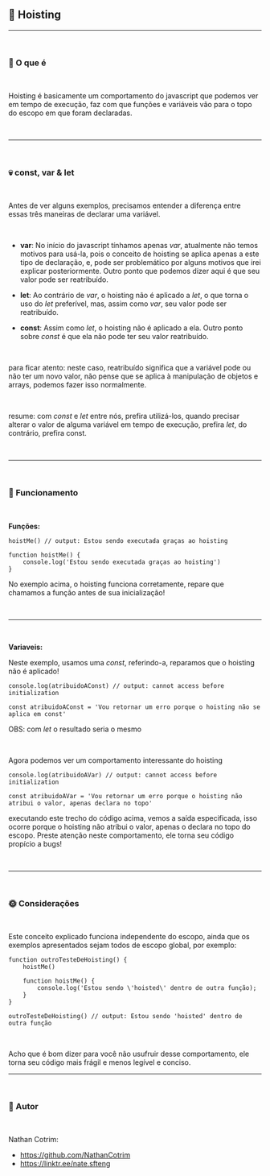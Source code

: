 ## 📡 Hoisting

<hr>
<br>

### 🌾 O que é

<br>

Hoisting é basicamente um comportamento do javascript que podemos ver em tempo de execução, faz com que funções e variáveis vão para o topo do escopo em que foram declaradas.

<br>
<hr>
<br>

### 💀 const, var & let

<br>

Antes de ver alguns exemplos, precisamos entender a diferença entre essas três maneiras de declarar uma variável.

<br>

- **var**: No início do javascript tínhamos apenas _var_, atualmente não temos motivos para usá-la, pois o conceito de hoisting se aplica apenas a este tipo de declaração, e, pode ser problemático por alguns motivos que irei explicar posteriormente. Outro ponto que podemos dizer aqui é que seu valor pode ser reatribuído.

- **let**: Ao contrário de _var_, o hoisting não é aplicado a _let_, o que torna o uso do _let_ preferível, mas, assim como _var_, seu valor pode ser reatribuído.

- **const**: Assim como _let_, o hoisting não é aplicado a ela. Outro ponto sobre _const_ é que ela não pode ter seu valor reatribuído.

<br>

para ficar atento: neste caso, reatribuído significa que a variável pode ou não ter um novo valor, não pense que se aplica à manipulação de objetos e arrays, podemos fazer isso normalmente.

<br>

resume: com _const_ e _let_ entre nós, prefira utilizá-los, quando precisar alterar o valor de alguma variável em tempo de execução, prefira _let_, do contrário, prefira const.

<br>
<hr>
<br>

### 🏇 Funcionamento

<br>

**Funções:**

```
hoistMe() // output: Estou sendo executada graças ao hoisting

function hoistMe() {
    console.log('Estou sendo executada graças ao hoisting')
}
```

No exemplo acima, o hoisting funciona corretamente, repare que chamamos a função antes de sua inicialização!

<br>
<hr>
<br>

**Variaveis:**

Neste exemplo, usamos uma _const_, referindo-a, reparamos que o hoisting não é aplicado!

```
console.log(atribuidoAConst) // output: cannot access before initialization

const atribuidoAConst = 'Vou retornar um erro porque o hoisting não se aplica em const'
```

OBS: com _let_ o resultado seria o mesmo

<br>

Agora podemos ver um comportamento interessante do hoisting

```
console.log(atribuidoAVar) // output: cannot access before initialization

const atribuidoAVar = 'Vou retornar um erro porque o hoisting não atribui o valor, apenas declara no topo'
```

executando este trecho do código acima, vemos a saída especificada, isso ocorre porque o hoisting não atribui o valor, apenas o declara no topo do escopo. Preste atenção neste comportamento, ele torna seu código propício a bugs!

<br>
<hr>
<br>

### 🌞 Considerações

<br>

Este conceito explicado funciona independente do escopo, ainda que os exemplos apresentados sejam todos de escopo global, por exemplo:

```
function outroTesteDeHoisting() {
    hoistMe()

    function hoistMe() {
        console.log('Estou sendo \'hoisted\' dentro de outra função);
    }
}

outroTesteDeHoisting() // output: Estou sendo 'hoisted' dentro de outra função
```

<br>

Acho que é bom dizer para você não usufruir desse comportamento, ele torna seu código mais frágil e menos legível e conciso.
<br>

<hr>
<br>

### 🌴 Autor

<br>

Nathan Cotrim:

- https://github.com/NathanCotrim
- https://linktr.ee/nate.sfteng
